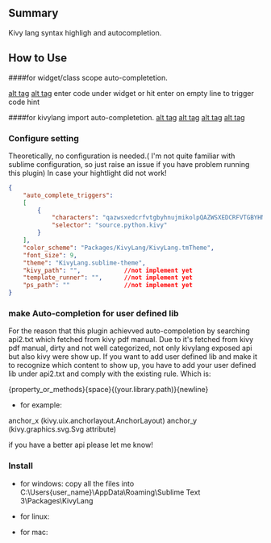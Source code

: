 ## Summary
Kivy lang syntax highligh and autocompletion.


## How to Use
####for widget/class scope auto-completetion.

[alt tag](scope1.png) [alt tag](scope2.png)
enter code under widget or hit enter on empty line to trigger code hint


####for kivylang import auto-completetion.
[alt tag](import1.png) [alt tag](import2.png) [alt tag](import3.png) [alt tag](import4.png) 


### Configure setting
Theoretically, no configuration is needed.( I'm not quite familiar with sublime configuration, so just raise an issue if you have problem running this plugin)
In case your hightlight did not work!

```json
{
    "auto_complete_triggers":
    [
        {
            "characters": "qazwsxedcrfvtgbyhnujmikolpQAZWSXEDCRFVTGBYHNUJMIKOLP.\n ",
            "selector": "source.python.kivy"
        }
    ],
    "color_scheme": "Packages/KivyLang/KivyLang.tmTheme",
    "font_size": 9,
    "theme": "KivyLang.sublime-theme",
    "kivy_path": "",            //not implement yet
    "template_runner": "",      //not implement yet
    "ps_path": ""               //not implement yet
}

```

### make Auto-completion for user defined lib
For the reason that this plugin achievved auto-compoletion by searching api2.txt which fetched from kivy pdf manual. Due to it's fetched from kivy pdf manual, dirty and not well categorized, not only kivylang exposed api but also kivy were show up. If you want to add user defined lib and make it to recognize which content to show up, you have to add your user defined lib under api2.txt and comply with the existing rule. Which is:

{property_or_methods}{space}{(your.library.path)}{newline}
- for example:

anchor_x (kivy.uix.anchorlayout.AnchorLayout)
anchor_y (kivy.graphics.svg.Svg attribute)

if you have a better api please let me know!




### Install
* for windows:
    copy all the files into C:\Users\{user_name}\AppData\Roaming\Sublime Text 3\Packages\KivyLang

* for linux:

* for mac:
